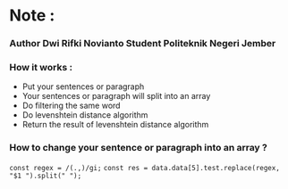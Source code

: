 # Note :

### Author Dwi Rifki Novianto Student Politeknik Negeri Jember

### How it works :

-   Put your sentences or paragraph
-   Your sentences or paragraph will split into an array
-   Do filtering the same word
-   Do levenshtein distance algorithm
-   Return the result of levenshtein distance algorithm

### How to change your sentence or paragraph into an array ?

`const regex = /(.,)/gi;`
`const res = data.data[5].test.replace(regex, "$1 ").split(" ");`
